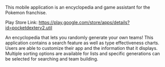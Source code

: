 This mobile application is an encyclopedia and game assistant for the Pokemon franchise. 

Play Store Link: https://play.google.com/store/apps/details?id=pocketdexterv2.util

An encyclopedia that lets you randomly generate your own teams! This application contains a search feature as well as type effectiveness charts. Users are able to customize their app and the information that it displays. Multiple sorting options are available for lists and specific generations can be selected for searching and team building.

